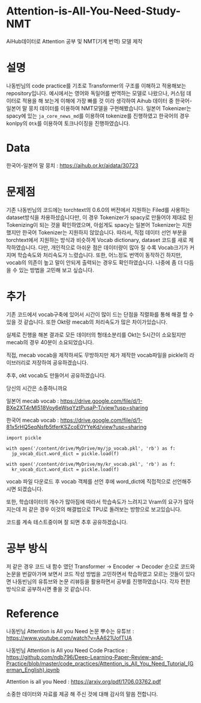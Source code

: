 # Attention-is-All-You-Need-Study-NMT
AiHub데이터로 Attention 공부 및 NMT(기계 번역) 모델 제작 

# 설명
나동빈님의 code practice를 기초로 Transformer의 구조를 이해하고 적용해보는 repository입니다.
예시에서는 영어와 독일어를 번역하는 모델로 나왔으나, 커스텀 데이터로 적용을 해 보는게 이해에 가장 빠를 것 이라 생각하여
Aihub 데이터 중 한국어-일본어 말 뭉치 데이터를 이용하여 NMT모델을 구현해봤습니다.
일본어 Tokenizer는 spacy에 있는 `ja_core_news_md`를 이용하여 tokenize를 진행하였고 한국어의 경우 konlpy의 `Otk`를 이용하여 토크나이징을 진행하였습니다.

# Data
한국어-일본어 말 뭉치 : https://aihub.or.kr/aidata/30723

# 문제점
기존 나동빈님의 코드에는 torchtext의 0.6.0의 버전에서 지원하는 Filed를 사용하는 dataset방식을 차용하셨습니다만, 
이 경우 Tokenizer가 spacy로 만들어야 제대로 된 Tokenizing이 되는 것을 확인하였으며, 아쉽게도 spacy는 일본어 Tokenizer는 지원했지만 한국어 Tokenizer는 지원하지 않았습니다.
따라서, 직접 데이터 선언 부분을 torchtext에서 지원하는 방식과 비슷하게 Vocab dictionary, dataset 코드를 새로 제작하였습니다.
다만, 개인적으로 아쉬운 점은 데이터량이 많아 질 수록 Vocab크기가 커지며 학습속도와 처리속도가 느렸습니다.
또한, 어느정도 번역이 동작하긴 하지만, vocab의 의존이 높고 말이 안되게 출력되는 경우도 확인하였습니다.
나중에 좀 더 다듬을 수 있는 방법을 고민해 보고 싶습니다.

# 추가
기존 코드에서 vocab구축에 있어서 시간이 많이 드는 단점을 직렬화를 통해 해결 할 수 있을 것 같습니다.
또한 Okt랑 mecab의 처리속도가 많은 차이가있습니다.

실제로 진행을 해본 결과로 모든 데이터의 형태소분리를 Okt는 5시간이 소요됬지만 mecab의 경우 40분이 소요되었습니다.

직접, mecab vocab을 제작하셔도 무방하지만 제가 제작한 vocab파일을 pickle의 라이브러리로 저장하여 공유하겠습니다.

추후, okt vocab도 만들어서 공유하겠습니다.

당신의 시간은 소중하니까요

일본어 mecab vocab : https://drive.google.com/file/d/1-BXe2XT4rMl518Voy6eWsqYztPusaP-T/view?usp=sharing

한국어 mecab vocab : https://drive.google.com/file/d/1-81x5rHQ5eqNsfb5tferKSZcoE0YYeKd/view?usp=sharing


    import pickle

    with open('/content/drive/MyDrive/my/jp_vocab.pkl', 'rb') as f:
      jp_vocab_dict.word_dict = pickle.load(f)

    with open('/content/drive/MyDrive/my/kr_vocab.pkl', 'rb') as f:
      kr_vocab_dict.word_dict = pickle.load(f)
      
      
 vocab 파일 다운로드 후 vocab 객체를 선언 후에 word_dict에 직접적으로 선언해주시면 되겠습니다.

또한, 학습데이터의 개수가 많아짐에 따라서 학습속도가 느려지고 Vram의 요구가 많아지는데 저 같은 경우 이것의 해결법으로 TPU로 돌려보는 방향으로 보고있습니다.

코드를 계속 테스트중이며 잘 되면 추후 공유하겠습니다.

# 공부 방식
저 같은 경우 코드 내 함수 였던 Transformer -> Encoder -> Decoder 순으로 코드와 논문을 번갈아가며 보면서 
코드 작성 방법을 고민하면서 학습하였고 모르는 것들이 있다면 나동빈님의 유튜브와 논문 리뷰등을 활용하면서 공부를 진행하였습니다.
각자 편한 방식으로 공부하시면 좋을 것 같습니다.

# Reference
나동빈님 Attention is All you Need 논문 뿌수는 유튜브 : https://www.youtube.com/watch?v=AA621UofTUA

나동빈님 Attention is All you Need Code Practice : https://github.com/ndb796/Deep-Learning-Paper-Review-and-Practice/blob/master/code_practices/Attention_is_All_You_Need_Tutorial_(German_English).ipynb

Attention is all you Need : https://arxiv.org/pdf/1706.03762.pdf

소중한 데이터와 자료를 제공 해 주신 것에 대해 감사의 말씀 전합니다.
